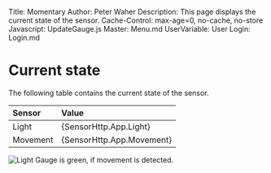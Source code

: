 ﻿Title: Momentary
Author: Peter Waher
Description: This page displays the current state of the sensor.
Cache-Control: max-age=0, no-cache, no-store
Javascript: UpdateGauge.js
Master: Menu.md
UserVariable: User
Login: Login.md

Current state
============================

The following table contains the current state of the sensor.

| Sensor    | Value                     |
|:----------|:--------------------------|
| Light     | {SensorHttp.App.Light}    |
| Movement  | {SensorHttp.App.Movement} |

![Light Gauge is green, if movement is detected.](/MomentaryPng)

